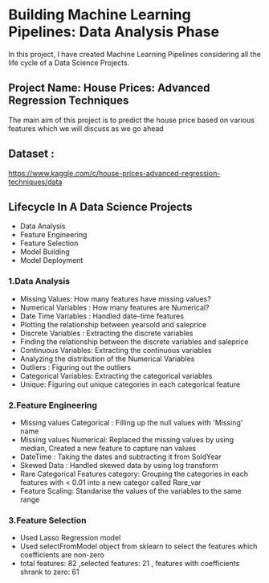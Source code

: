 # Building Machine Learning Pipelines: Data Analysis Phase

In this project, I have created Machine Learning Pipelines considering all the life cycle of a Data Science Projects.

## Project Name: House Prices: Advanced Regression Techniques
The main aim of this project is to predict the house price based on various features which we will discuss as we go ahead

## Dataset :
https://www.kaggle.com/c/house-prices-advanced-regression-techniques/data

## Lifecycle In A Data Science Projects
- Data Analysis
- Feature Engineering
- Feature Selection
- Model Building
- Model Deployment

### 1.Data Analysis
- Missing Values: How many features have missing values?
- Numerical Variables : How many features are Numerical?
- Date Time Variables : Handled date-time features
- Plotting the relationship between yearsold and saleprice
- Discrete Variables : Extracting the discrete variables
- Finding the relationship between the discrete variables and saleprice
- Continuous Variables: Extracting the continuous variables
- Analyzing the distribution of the Numerical Variables
- Outliers : Figuring out the outliers
- Categorical Variables: Extracting the categorical variables
- Unique: Figuring out unique categories in each categorical feature

### 2.Feature Engineering
- Missing values Categorical : Filling up the null values with 'Missing' name
- Missing values Numerical: Replaced the missing values by using median, Created a new feature to capture nan values
- DateTime : Taking the dates and subtracting it from SoldYear
- Skewed Data : Handled skewed data by using log transform
- Rare Categorical Features category: Grouping the categories in each features with < 0.01 into a new categor called Rare_var
- Feature Scaling: Standarise the values of the variables to the same range


### 3.Feature Selection
- Used Lasso Regression model
- Used selectFromModel object from sklearn to select the features which coefficients are non-zero
- total features: 82 ,selected features: 21 , features with coefficients shrank to zero: 61
